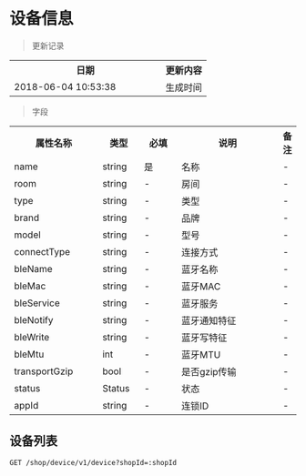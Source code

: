 # 设备信息

> 更新记录

<table>
    <tr>
        <th style="width:250px;">日期</th>
        <th>更新内容</th>
    </tr>
    <tr>
        <td>2018-06-04 10:53:38</td>
        <td>生成时间</td>
    </tr>
</table>

> 字段

<table>
    <tr>
        <th style="width:150px;">属性名称</th>
        <th style="width:60px;">类型</th>
        <th style="width:60px;">必填</th>
        <th style="width:200px;">说明</th>
        <th>备注</th>
    </tr>
    <tr>
        <td>name</td>
        <td>string</td>
        <td>是</td>
        <td>名称</td>
        <td>-</td>
    </tr>
    <tr>
        <td>room</td>
        <td>string</td>
        <td>-</td>
        <td>房间</td>
        <td>-</td>
    </tr>
    <tr>
        <td>type</td>
        <td>string</td>
        <td>-</td>
        <td>类型</td>
        <td>-</td>
    </tr>
    <tr>
        <td>brand</td>
        <td>string</td>
        <td>-</td>
        <td>品牌</td>
        <td>-</td>
    </tr>
    <tr>
        <td>model</td>
        <td>string</td>
        <td>-</td>
        <td>型号</td>
        <td>-</td>
    </tr>
    <tr>
        <td>connectType</td>
        <td>string</td>
        <td>-</td>
        <td>连接方式</td>
        <td>-</td>
    </tr>
    <tr>
        <td>bleName</td>
        <td>string</td>
        <td>-</td>
        <td>蓝牙名称</td>
        <td>-</td>
    </tr>
    <tr>
        <td>bleMac</td>
        <td>string</td>
        <td>-</td>
        <td>蓝牙MAC</td>
        <td>-</td>
    </tr>
    <tr>
        <td>bleService</td>
        <td>string</td>
        <td>-</td>
        <td>蓝牙服务</td>
        <td>-</td>
    </tr>
    <tr>
        <td>bleNotify</td>
        <td>string</td>
        <td>-</td>
        <td>蓝牙通知特征</td>
        <td>-</td>
    </tr>
    <tr>
        <td>bleWrite</td>
        <td>string</td>
        <td>-</td>
        <td>蓝牙写特征</td>
        <td>-</td>
    </tr>
    <tr>
        <td>bleMtu</td>
        <td>int</td>
        <td>-</td>
        <td>蓝牙MTU</td>
        <td>-</td>
    </tr>
    <tr>
        <td>transportGzip</td>
        <td>bool</td>
        <td>-</td>
        <td>是否gzip传输</td>
        <td>-</td>
    </tr>
    <tr>
        <td>status</td>
        <td>Status</td>
        <td>-</td>
        <td>状态</td>
        <td>-</td>
    </tr>
    <tr>
        <td>appId</td>
        <td>string</td>
        <td>-</td>
        <td>连锁ID</td>
        <td>-</td>
    </tr>
</table>

## 设备列表

```
GET /shop/device/v1/device?shopId=:shopId
```

